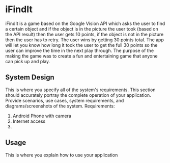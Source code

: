 # iFindIt
iFindIt is a game based on the Google Vision API which asks the user to find a certain object and if the object is in the picture the user took (based on the API result) then the user gets 10 points, if the object is not in the picture then the user has to retry. The user wins by getting 30 points total. The app will let you know how long it took the user to get the full 30 points so the user can improve the time in the next play through. The purpose of the making the game was to create a fun and entertaining game that anyone can pick up and play.

## System Design 
This is where you specify all of the system's requirements.  This section should accurately portray the complete operation of your application.  Provide scenarios, use cases, system requirements, and diagrams/screenshots of the system.
Requirements:
1) Android Phone with camera
2) Internet access
3) 


## Usage
This is where you explain how to use your application
